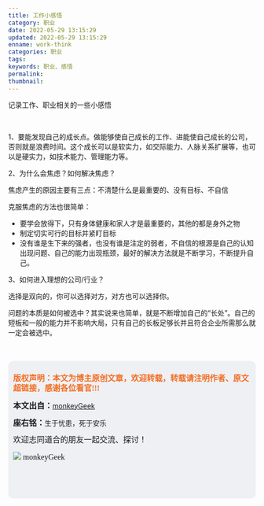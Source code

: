 ```yaml
---
title: 工作小感悟
category: 职业
date: 2022-05-29 13:15:29
updated: 2022-05-29 13:15:29
enname: work-think
categories: 职业
tags:
keywords: 职业、感悟
permalink:
thumbnail:
---
```


记录工作、职业相关的一些小感悟<!--more-->

</br>

1、要能发现自己的成长点。做能够使自己成长的工作、进能使自己成长的公司，否则就是浪费时间。这个成长可以是软实力，如交际能力、人脉关系扩展等，也可以是硬实力，如技术能力、管理能力等。



2、为什么会焦虑？如何解决焦虑？

焦虑产生的原因主要有三点：不清楚什么是最重要的、没有目标、不自信

克服焦虑的方法也很简单：

- 要学会放得下，只有身体健康和家人才是最重要的，其他的都是身外之物
- 制定切实可行的目标并紧盯目标
- 没有谁是生下来的强者，也没有谁是注定的弱者，不自信的根源是自己的认知出现问题、自己的能力出现瓶颈，最好的解决方法就是不断学习，不断提升自己。



3、如何进入理想的公司/行业？

选择是双向的，你可以选择对方，对方也可以选择你。

问题的本质是如何被选中？其实说来也简单，就是不断增加自己的“长处”。自己的短板和一般的能力并不影响大局，只有自己的长板足够长并且符合企业所需那么就一定会被选中。



</br>

</br>

<script>
var _hmt = _hmt || [];
(function() {
  var hm = document.createElement("script");
  hm.src = "https://hm.baidu.com/hm.js?2f798e6b269c8a40f12bef25d7f1876d";
  var s = document.getElementsByTagName("script")[0]; 
  s.parentNode.insertBefore(hm, s);
})();
</script>

<div style="height:260px; background-color:rgb(238,240,244); padding:10px;border-radius:10px;">
    <p style="color:#f36c21;font:bold 16px/20px 'kaiTi';">
      版权声明：本文为博主原创文章，欢迎转载，转载请注明作者、原文超链接，感谢各位看官!!!
    </p>
    <p>
      <span style="font:bold 16px/20px 'kaiTi';">本文出自：</span><a href="https://monkeyGeek369.github.io">monkeyGeek</a> 
    </p>
    <p>
      <span style="font:bold 16px/20px 'kaiTi';">座右铭：</span><span>生于忧患，死于安乐</span> 
    </p>
    <p>
      <span style="font:16px/20px 'kaiTi';">欢迎志同道合的朋友一起交流、探讨！</span> 
    </p>
    <img style="height:auto; width:auto;flot:left;" src="../../../../image/monkey64.png" /><span style="font:16px/20px 'kaiTi';flot:left;">   monkeyGeek</span>


